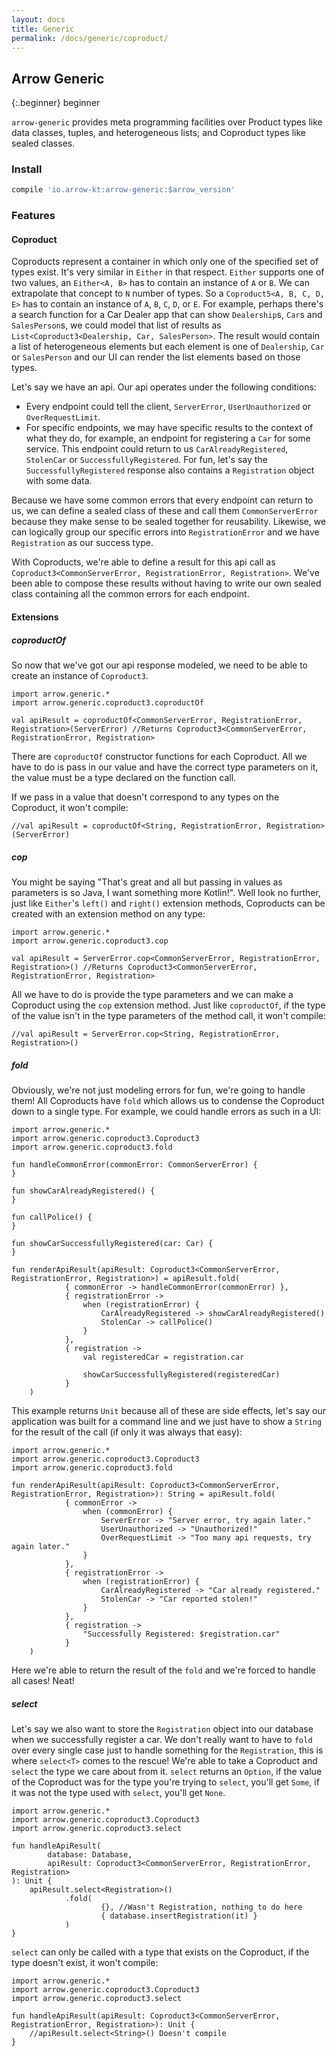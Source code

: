 ```yaml
---
layout: docs
title: Generic
permalink: /docs/generic/coproduct/
---
```


## Arrow Generic

{:.beginner}
beginner

`arrow-generic` provides meta programming facilities over Product types like data classes, tuples, and heterogeneous lists; and Coproduct types like sealed classes.

### Install

```groovy
compile 'io.arrow-kt:arrow-generic:$arrow_version'
```

### Features

#### Coproduct

Coproducts represent a container in which only one of the specified set of types exist. It's very similar in `Either` in that respect. `Either` supports one of two values, an `Either<A, B>` has to contain an instance of `A` or `B`. We can extrapolate that concept to `N` number of types. So a `Coproduct5<A, B, C, D, E>` has to contain an instance of `A`, `B`, `C`, `D`, or `E`. For example, perhaps there's a search function for a Car Dealer app that can show `Dealership`s, `Car`s and `SalesPerson`s, we could model that list of results as `List<Coproduct3<Dealership, Car, SalesPerson>`. The result would contain a list of heterogeneous elements but each element is one of `Dealership`, `Car` or `SalesPerson` and our UI can render the list elements based on those types.

Let's say we have an api. Our api operates under the following conditions:
- Every endpoint could tell the client, `ServerError`, `UserUnauthorized` or `OverRequestLimit`.
- For specific endpoints, we may have specific results to the context of what they do, for example, an endpoint for registering a `Car` for some service. This endpoint could return to us `CarAlreadyRegistered`, `StolenCar` or `SuccessfullyRegistered`. For fun, let's say the `SuccessfullyRegistered` response also contains a `Registration` object with some data.

Because we have some common errors that every endpoint can return to us, we can define a sealed class of these and call them `CommonServerError` because they make sense to be sealed together for reusability. Likewise, we can logically group our specific errors into `RegistrationError` and we have `Registration` as our success type.

With Coproducts, we're able to define a result for this api call as `Coproduct3<CommonServerError, RegistrationError, Registration>`. We've been able to compose these results without having to write our own sealed class containing all the common errors for each endpoint.

#### Extensions

##### coproductOf

So now that we've got our api response modeled, we need to be able to create an instance of `Coproduct3`.

```kotlin:ank
import arrow.generic.*
import arrow.generic.coproduct3.coproductOf

val apiResult = coproductOf<CommonServerError, RegistrationError, Registration>(ServerError) //Returns Coproduct3<CommonServerError, RegistrationError, Registration>
```

There are `coproductOf` constructor functions for each Coproduct. All we have to do is pass in our value and have the correct type parameters on it, the value must be a type declared on the function call.

If we pass in a value that doesn't correspond to any types on the Coproduct, it won't compile:
```kolint:ank
//val apiResult = coproductOf<String, RegistrationError, Registration>(ServerError)
```

##### cop

You might be saying "That's great and all but passing in values as parameters is so Java, I want something more Kotlin!". Well look no further, just like `Either`'s `left()` and `right()` extension methods, Coproducts can be created with an extension method on any type:

```kotlin:ank
import arrow.generic.*
import arrow.generic.coproduct3.cop

val apiResult = ServerError.cop<CommonServerError, RegistrationError, Registration>() //Returns Coproduct3<CommonServerError, RegistrationError, Registration>
```

All we have to do is provide the type parameters and we can make a Coproduct using the `cop` extension method. Just like `coproductOf`, if the type of the value isn't in the type parameters of the method call, it won't compile:

```kotlin:ank
//val apiResult = ServerError.cop<String, RegistrationError, Registration>()
```

##### fold

Obviously, we're not just modeling errors for fun, we're going to handle them! All Coproducts have `fold` which allows us to condense the Coproduct down to a single type. For example, we could handle errors as such in a UI:

```kotlin:ank
import arrow.generic.*
import arrow.generic.coproduct3.Coproduct3
import arrow.generic.coproduct3.fold

fun handleCommonError(commonError: CommonServerError) {
}

fun showCarAlreadyRegistered() {
}

fun callPolice() {
}

fun showCarSuccessfullyRegistered(car: Car) {
}

fun renderApiResult(apiResult: Coproduct3<CommonServerError, RegistrationError, Registration>) = apiResult.fold(
            { commonError -> handleCommonError(commonError) },
            { registrationError ->
                when (registrationError) {
                    CarAlreadyRegistered -> showCarAlreadyRegistered()
                    StolenCar -> callPolice()
                }
            },
            { registration ->
                val registeredCar = registration.car

                showCarSuccessfullyRegistered(registeredCar)
            }
    )
```

This example returns `Unit` because all of these are side effects, let's say our application was built for a command line and we just have to show a `String` for the result of the call (if only it was always that easy):

```kotlin:ank
import arrow.generic.*
import arrow.generic.coproduct3.Coproduct3
import arrow.generic.coproduct3.fold

fun renderApiResult(apiResult: Coproduct3<CommonServerError, RegistrationError, Registration>): String = apiResult.fold(
            { commonError ->
                when (commonError) {
                    ServerError -> "Server error, try again later."
                    UserUnauthorized -> "Unauthorized!"
                    OverRequestLimit -> "Too many api requests, try again later."
                }
            },
            { registrationError ->
                when (registrationError) {
                    CarAlreadyRegistered -> "Car already registered."
                    StolenCar -> "Car reported stolen!"
                }
            },
            { registration ->
                "Successfully Registered: $registration.car"
            }
    )
```

Here we're able to return the result of the `fold` and we're forced to handle all cases! Neat!

##### select

Let's say we also want to store the `Registration` object into our database when we successfully register a car. We don't really want to have to `fold` over every single case just to handle something for the `Registration`, this is where `select<T>` comes to the rescue! We're able to take a Coproduct and `select` the type we care about from it. `select` returns an `Option`, if the value of the Coproduct was for the type you're trying to `select`, you'll get `Some`, if it was not the type used with `select`, you'll get `None`.

```kotlin:ank
import arrow.generic.*
import arrow.generic.coproduct3.Coproduct3
import arrow.generic.coproduct3.select

fun handleApiResult(
        database: Database,
        apiResult: Coproduct3<CommonServerError, RegistrationError, Registration>
): Unit {
    apiResult.select<Registration>()
            .fold(
                    {}, //Wasn't Registration, nothing to do here
                    { database.insertRegistration(it) }
            )
}
```

`select` can only be called with a type that exists on the Coproduct, if the type doesn't exist, it won't compile:
```kotlin:ank
import arrow.generic.*
import arrow.generic.coproduct3.Coproduct3
import arrow.generic.coproduct3.select

fun handleApiResult(apiResult: Coproduct3<CommonServerError, RegistrationError, Registration>): Unit {
    //apiResult.select<String>() Doesn't compile
}
```
